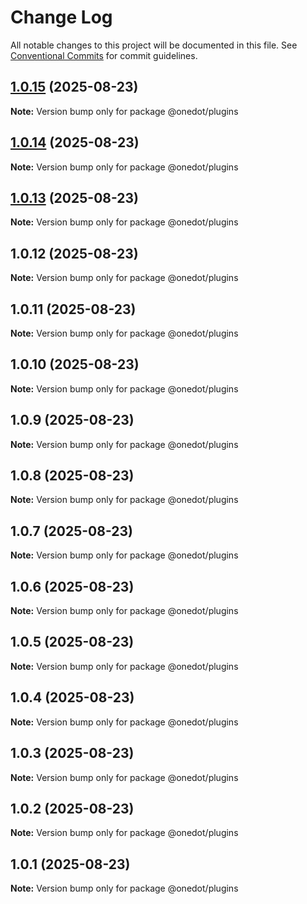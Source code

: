 # Change Log

All notable changes to this project will be documented in this file.
See [Conventional Commits](https://conventionalcommits.org) for commit guidelines.

## [1.0.15](https://github.com/onedot-js/onedot-js/compare/@onedot/plugins@1.0.14...@onedot/plugins@1.0.15) (2025-08-23)

**Note:** Version bump only for package @onedot/plugins

## [1.0.14](https://github.com/onedot-js/onedot-js/compare/@onedot/plugins@1.0.13...@onedot/plugins@1.0.14) (2025-08-23)

**Note:** Version bump only for package @onedot/plugins

## [1.0.13](https://github.com/onedot-js/onedot-js/compare/@onedot/plugins@1.0.12...@onedot/plugins@1.0.13) (2025-08-23)

**Note:** Version bump only for package @onedot/plugins

## 1.0.12 (2025-08-23)

**Note:** Version bump only for package @onedot/plugins

## 1.0.11 (2025-08-23)

**Note:** Version bump only for package @onedot/plugins

## 1.0.10 (2025-08-23)

**Note:** Version bump only for package @onedot/plugins

## 1.0.9 (2025-08-23)

**Note:** Version bump only for package @onedot/plugins

## 1.0.8 (2025-08-23)

**Note:** Version bump only for package @onedot/plugins

## 1.0.7 (2025-08-23)

**Note:** Version bump only for package @onedot/plugins

## 1.0.6 (2025-08-23)

**Note:** Version bump only for package @onedot/plugins

## 1.0.5 (2025-08-23)

**Note:** Version bump only for package @onedot/plugins

## 1.0.4 (2025-08-23)

**Note:** Version bump only for package @onedot/plugins

## 1.0.3 (2025-08-23)

**Note:** Version bump only for package @onedot/plugins

## 1.0.2 (2025-08-23)

**Note:** Version bump only for package @onedot/plugins

## 1.0.1 (2025-08-23)

**Note:** Version bump only for package @onedot/plugins
